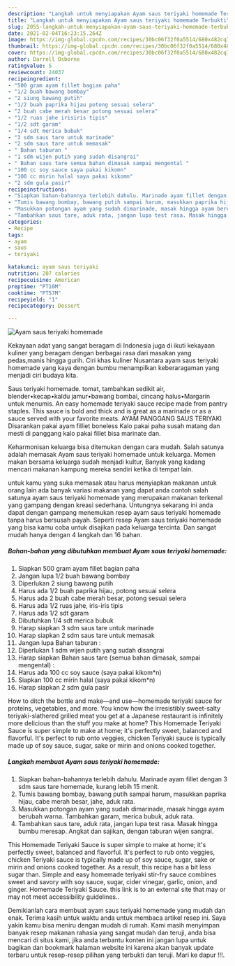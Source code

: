 ```yaml
---
description: "Langkah untuk menyiapakan Ayam saus teriyaki homemade Terbukti"
title: "Langkah untuk menyiapakan Ayam saus teriyaki homemade Terbukti"
slug: 2055-langkah-untuk-menyiapakan-ayam-saus-teriyaki-homemade-terbukti
date: 2021-02-04T16:23:15.264Z
image: https://img-global.cpcdn.com/recipes/30bc06f32f0a5514/680x482cq70/ayam-saus-teriyaki-homemade-foto-resep-utama.jpg
thumbnail: https://img-global.cpcdn.com/recipes/30bc06f32f0a5514/680x482cq70/ayam-saus-teriyaki-homemade-foto-resep-utama.jpg
cover: https://img-global.cpcdn.com/recipes/30bc06f32f0a5514/680x482cq70/ayam-saus-teriyaki-homemade-foto-resep-utama.jpg
author: Darrell Osborne
ratingvalue: 5
reviewcount: 24037
recipeingredient:
- "500 gram ayam fillet bagian paha"
- "1/2 buah bawang bombay"
- "2 siung bawang putih"
- "1/2 buah paprika hijau potong sesuai selera"
- "2 buah cabe merah besar potong sesuai selera"
- "1/2 ruas jahe irisiris tipis"
- "1/2 sdt garam"
- "1/4 sdt merica bubuk"
- "3 sdm saus tare untuk marinade"
- "2 sdm saus tare untuk memasak"
- " Bahan taburan "
- "1 sdm wijen putih yang sudah disangrai"
- " Bahan saus tare semua bahan dimasak sampai mengental "
- "100 cc soy sauce saya pakai kikomn"
- "100 cc mirin halal saya pakai kikomn"
- "2 sdm gula pasir"
recipeinstructions:
- "Siapkan bahan-bahannya terlebih dahulu. Marinade ayam fillet dengan 3 sdm saus tare homemade, kurang lebih 15 menit."
- "Tumis bawang bombay, bawang putih sampai harum, masukkan paprika hijau, cabe merah besar, jahe, aduk rata."
- "Masukkan potongan ayam yang sudah dimarinade, masak hingga ayam berubah warna. Tambahkan garam, merica bubuk, aduk rata."
- "Tambahkan saus tare, aduk rata, jangan lupa test rasa. Masak hingga bumbu meresap. Angkat dan sajikan, dengan taburan wijen sangrai."
categories:
- Recipe
tags:
- ayam
- saus
- teriyaki

katakunci: ayam saus teriyaki 
nutrition: 207 calories
recipecuisine: American
preptime: "PT10M"
cooktime: "PT57M"
recipeyield: "1"
recipecategory: Dessert

---
```



![Ayam saus teriyaki homemade](https://img-global.cpcdn.com/recipes/30bc06f32f0a5514/680x482cq70/ayam-saus-teriyaki-homemade-foto-resep-utama.jpg)

Kekayaan adat yang sangat beragam di Indonesia juga di ikuti kekayaan kuliner yang beragam dengan berbagai rasa dari masakan yang pedas,manis hingga gurih. Ciri khas kuliner Nusantara ayam saus teriyaki homemade yang kaya dengan bumbu menampilkan keberaragaman yang menjadi ciri budaya kita.


Saus teriyaki homemade. tomat, tambahkan sedikit air, blender•kecap•kaldu jamur•bawang bombai, cincang halus•Margarin untuk menumis. An easy homemade teriyaki sauce recipe made from pantry staples. This sauce is bold and thick and is great as a marinade or as a sauce served with your favorite meats. AYAM PANGGANG SAUS TERIYAKI Disarankan pakai ayam filliet boneless Kalo pakai paha susah matang dan mesti di panggang kalo pakai fillet bisa marinate dan.

Keharmonisan keluarga bisa ditemukan dengan cara mudah. Salah satunya adalah memasak Ayam saus teriyaki homemade untuk keluarga. Momen makan bersama keluarga sudah menjadi kultur, Banyak yang kadang mencari makanan kampung mereka sendiri ketika di tempat lain.

untuk kamu yang suka memasak atau harus menyiapkan makanan untuk orang lain ada banyak variasi makanan yang dapat anda contoh salah satunya ayam saus teriyaki homemade yang merupakan makanan terkenal yang gampang dengan kreasi sederhana. Untungnya sekarang ini anda dapat dengan gampang menemukan resep ayam saus teriyaki homemade tanpa harus bersusah payah.
Seperti resep Ayam saus teriyaki homemade yang bisa kamu coba untuk disajikan pada keluarga tercinta. Dan sangat mudah hanya dengan 4 langkah dan 16 bahan.


<!--inarticleads1-->

##### Bahan-bahan yang dibutuhkan membuat Ayam saus teriyaki homemade:

1. Siapkan 500 gram ayam fillet bagian paha
1. Jangan lupa 1/2 buah bawang bombay
1. Diperlukan 2 siung bawang putih
1. Harus ada 1/2 buah paprika hijau, potong sesuai selera
1. Harus ada 2 buah cabe merah besar, potong sesuai selera
1. Harus ada 1/2 ruas jahe, iris-iris tipis
1. Harus ada 1/2 sdt garam
1. Dibutuhkan 1/4 sdt merica bubuk
1. Harap siapkan 3 sdm saus tare untuk marinade
1. Harap siapkan 2 sdm saus tare untuk memasak
1. Jangan lupa  Bahan taburan :
1. Diperlukan 1 sdm wijen putih yang sudah disangrai
1. Harap siapkan  Bahan saus tare (semua bahan dimasak, sampai mengental) :
1. Harus ada 100 cc soy sauce (saya pakai kikom*n)
1. Siapkan 100 cc mirin halal (saya pakai kikom*n)
1. Harap siapkan 2 sdm gula pasir


How to ditch the bottle and make—and use—homemade teriyaki sauce for proteins, vegetables, and more. You know how the irresistibly sweet-salty teriyaki-slathered grilled meat you get at a Japanese restaurant is infinitely more delicious than the stuff you make at home? This Homemade Teriyaki Sauce is super simple to make at home; it&#39;s perfectly sweet, balanced and flavorful. It&#39;s perfect to rub onto veggies, chicken Teriyaki sauce is typically made up of soy sauce, sugar, sake or mirin and onions cooked together. 

<!--inarticleads2-->

##### Langkah membuat  Ayam saus teriyaki homemade:

1. Siapkan bahan-bahannya terlebih dahulu. Marinade ayam fillet dengan 3 sdm saus tare homemade, kurang lebih 15 menit.
1. Tumis bawang bombay, bawang putih sampai harum, masukkan paprika hijau, cabe merah besar, jahe, aduk rata.
1. Masukkan potongan ayam yang sudah dimarinade, masak hingga ayam berubah warna. Tambahkan garam, merica bubuk, aduk rata.
1. Tambahkan saus tare, aduk rata, jangan lupa test rasa. Masak hingga bumbu meresap. Angkat dan sajikan, dengan taburan wijen sangrai.


This Homemade Teriyaki Sauce is super simple to make at home; it&#39;s perfectly sweet, balanced and flavorful. It&#39;s perfect to rub onto veggies, chicken Teriyaki sauce is typically made up of soy sauce, sugar, sake or mirin and onions cooked together. As a result, this recipe has a bit less sugar than. Simple and easy homemade teriyaki stir-fry sauce combines sweet and savory with soy sauce, sugar, cider vinegar, garlic, onion, and ginger. Homemade Teriyaki Sauce. this link is to an external site that may or may not meet accessibility guidelines.. 

Demikianlah cara membuat ayam saus teriyaki homemade yang mudah dan enak. Terima kasih untuk waktu anda untuk membaca artikel resep ini. Saya yakin kamu bisa meniru dengan mudah di rumah. Kami masih menyimpan banyak resep makanan rahasia yang sangat mudah dan teruji, anda bisa mencari di situs kami, jika anda terbantu konten ini jangan lupa untuk bagikan dan bookmark halaman website ini karena akan banyak update terbaru untuk resep-resep pilihan yang terbukti dan teruji. Mari ke dapur !!!. 
